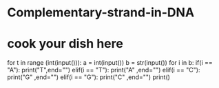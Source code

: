 # Complementary-strand-in-DNA
# cook your dish here
for t in range (int(input())):
    a = int(input())
    b = str(input())
    for i in b:
        if(i == "A"):
            print("T",end="")
        elif(i == "T"):
            print("A" ,end="")
        elif(i == "C"):
            print("G" ,end="")
        elif(i == "G"):
            print("C" ,end="")
    print()
